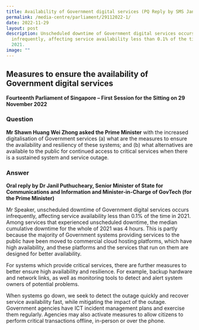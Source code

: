 ```yaml
---
title: Availability of Government digital services (PQ Reply by SMS Janil Puthucheary)
permalink: /media-centre/parliament/29112022-1/
date: 2022-11-29
layout: post
description: Unscheduled downtime of Government digital services occurs
  infrequently, affecting service availability less than 0.1% of the time in
  2021.
image: ""
---
```

## Measures to ensure the availability of Government digital services 

**Fourteenth Parliament of Singapore – First Session for the Sitting on 29 November 2022**

### Question

**Mr Shawn Huang Wei Zhong asked the Prime Minister** with the increased digitalisation of Government services (a) what are the measures to ensure the availability and resiliency of these systems; and (b) what alternatives are available to the public for continued access to critical services when there is a sustained system and service outage.


### Answer

**Oral reply by Dr Janil Puthucheary, Senior Minister of State for Communications and Information and Minister-in-Charge of GovTech (for the Prime Minister)**

Mr Speaker, unscheduled downtime of Government digital services occurs infrequently, affecting service availability less than 0.1% of the time in 2021. Among services that experienced unscheduled downtime, the median cumulative downtime for the whole of 2021 was 4 hours. This is partly because the majority of Government systems providing services to the public have been moved to commercial cloud hosting platforms, which have high availability, and these platforms and the services that run on them are designed for better availability.

For systems which provide critical services, there are further measures to better ensure high availability and resilience. For example, backup hardware and network links, as well as monitoring tools to detect and alert system owners of potential problems.

When systems go down, we seek to detect the outage quickly and recover service availability fast, while mitigating the impact of the outage. Government agencies have ICT incident management plans and exercise them regularly. Agencies may also activate measures to allow citizens to perform critical transactions offline, in-person or over the phone.